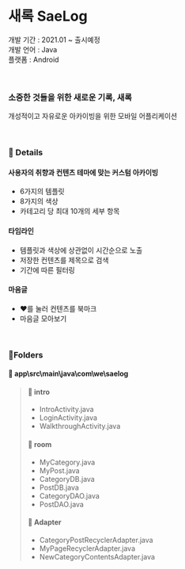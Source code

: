 # 새록 SaeLog

개발 기간 : 2021.01 ~ 출시예정 <br>
개발 언어 : Java <br>
플랫폼 : Android

<br>

### 소중한 것들을 위한 새로운 기록, 새록
개성적이고 자유로운 아카이빙을 위한 모바일 어플리케이션

<br>

### 📌 Details
#### 사용자의 취향과 컨텐츠 테마에 맞는 커스텀 아카이빙
* 6가지의 템플릿 <br>
* 8가지의 색상 <br>
* 카테고리 당 최대 10개의 세부 항목

#### 타임라인
* 템플릿과 색상에 상관없이 시간순으로 노출 <br>
* 저장한 컨텐츠를 제목으로 검색 <br>
* 기간에 따른 필터링

#### 마음글
* ♥를 눌러 컨텐츠를 북마크 <br>
* 마음글 모아보기

<br>

### 📌Folders
#### 📁 app\src\main\java\com\we\saelog
> #### 📁 intro <br>
> * IntroActivity.java
> * LoginActivity.java
> * WalkthroughActivity.java
> #### 📁 room <br>
> * MyCategory.java
> * MyPost.java
> * CategoryDB.java
> * PostDB.java
> * CategoryDAO.java
> * PostDAO.java
> #### 📁 Adapter <br>
> * CategoryPostRecyclerAdapter.java
> * MyPageRecyclerAdapter.java
> * NewCategoryContentsAdapter.java
